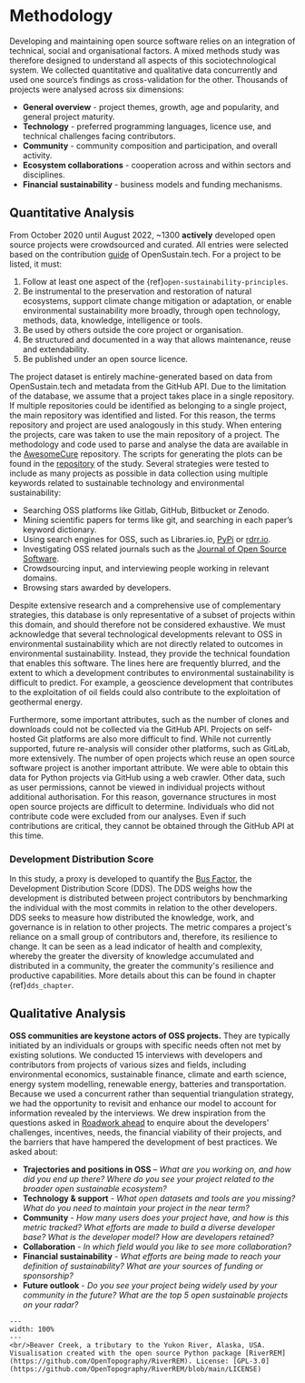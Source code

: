 # Methodology

Developing and maintaining open source software relies on an integration of technical, social and organisational factors. A mixed methods study was therefore designed to understand all aspects of this sociotechnological system. We collected quantitative and qualitative data concurrently and used one source’s findings as cross-validation for the other. Thousands of projects were analysed across six dimensions:

- **General overview** - project themes, growth, age and popularity, and general project maturity.
- **Technology** - preferred programming languages, licence use, and technical challenges facing contributors.
- **Community** - community composition and participation, and overall activity.
- **Ecosystem collaborations** - cooperation across and within sectors and disciplines.
- **Financial sustainability** - business models and funding mechanisms.

## Quantitative Analysis

From October 2020 until August 2022, ~1300 **actively** developed open source projects were crowdsourced and curated. All entries were selected based on the contribution [guide](https://opensustain.tech/contributing/) of OpenSustain.tech. For a project to be listed, it must:

1. Follow at least one aspect of the {ref}`open-sustainability-principles`.
2. Be instrumental to the preservation and restoration of natural ecosystems, support climate change mitigation or adaptation, or enable environmental sustainability more broadly, through open technology, methods, data, knowledge, intelligence or tools.
3. Be used by others outside the core project or organisation.
4. Be structured and documented in a way that allows maintenance, reuse and extendability.
5. Be published under an open source licence.

The project dataset is entirely machine-generated based on data from OpenSustain.tech and metadata from the GitHub API. Due to the limitation of the database, we assume that a project takes place in a single repository. If multiple repositories could be identified as belonging to a single project, the main repository was identified and listed. For this reason, the terms repository and project are used analogously in this study. When entering the projects, care was taken to use the main repository of a project. The methodology and code used to parse and analyse the data are available in the [AwesomeCure](https://github.com/protontypes/AwesomeCure) repository. The scripts for generating the plots can be found in the [repository](https://github.com/protontypes/open-source-in-environmental-sustainability) of the study. Several strategies were tested to include as many projects as possible in data collection using multiple keywords related to sustainable technology and environmental sustainability:

- Searching OSS platforms like Gitlab, GitHub, Bitbucket or Zenodo.
- Mining scientific papers for terms like git, and searching in each paper’s keyword dictionary.
- Using search engines for OSS, such as Libraries.io, [PyPi](https://pypi.org/) or [rdrr.io](https://rdrr.io/).
- Investigating OSS related journals such as the [Journal of Open Source Software](https://joss.theoj.org/).
- Crowdsourcing input, and interviewing people working in relevant domains.
- Browsing stars awarded by developers.

Despite extensive research and a comprehensive use of complementary strategies, this database is only representative of a subset of projects within this domain, and should therefore not be considered exhaustive. We must acknowledge that several technological developments relevant to OSS in environmental sustainability which are not directly related to outcomes in environmental sustainability. Instead, they provide the technical foundation that enables this software. The lines here are frequently blurred, and the extent to which a development contributes to environmental sustainability is difficult to predict. For example, a geoscience development that contributes to the exploitation of oil fields could also contribute to the exploitation of geothermal energy.

Furthermore, some important attributes, such as the number of clones and downloads could not be collected via the GitHub API. Projects on self-hosted Git platforms are also more difficult to find. While not currently supported, future re-analysis will consider other platforms, such as GitLab, more extensively. The number of open projects which reuse an open source software project is another important attribute. We were able to obtain this data for Python projects via GitHub using a web crawler. Other data, such as user permissions, cannot be viewed in individual projects without additional authorisation. For this reason, governance structures in most open source projects are difficult to determine. Individuals who did not contribute code were excluded from our analyses. Even if such contributions are critical, they cannot be obtained through the GitHub API at this time.

### Development Distribution Score

In this study, a proxy is developed to quantify the [Bus Factor](https://en.wikipedia.org/wiki/Bus_factor), the Development Distribution Score (DDS). The DDS weighs how the development is distributed between project contributors by benchmarking the individual with the most commits in relation to the other developers. DDS seeks to measure how distributed the knowledge, work, and governance is in relation to other projects. The metric compares a project's reliance on a small group of contributors and, therefore, its resilience to change. It can be seen as a lead indicator of health and complexity, whereby the greater the diversity of knowledge accumulated and distributed in a community, the greater the community's resilience and productive capabilities. More details about this can be found in chapter {ref}`dds_chapter`.

## Qualitative Analysis

**OSS communities are keystone actors of OSS projects.** They are typically initiated by an individuals or groups with specific needs often not met by existing solutions. We conducted 15 interviews with developers and contributors from projects of various sizes and fields, including environmental economics, sustainable finance, climate and earth science, energy system modelling, renewable energy, batteries and transportation. Because we used a concurrent rather than sequential triangulation strategy, we had the opportunity to revisit and enhance our model to account for information revealed by the interviews. We drew inspiration from the questions asked in [Roadwork ahead](https://recommendations.implicit-development.org/) to enquire about the developers’ challenges, incentives, needs, the financial viability of their projects, and the barriers that have hampered the development of best practices. We asked about:

- **Trajectories and positions in OSS** – *What are you working on, and how did you end up there? Where do you see your project related to the broader open sustainable ecosystem?*
- **Technology & support** - *What open datasets and tools are you missing? What do you need to maintain your project in the near term?*
- **Community** - *How many users does your project have, and how is this metric tracked? What efforts are made to build a diverse developer base? What is the developer model? How are developers retained?*
- **Collaboration** - *In which field would you like to see more collaboration?*
- **Financial sustainability** - *What efforts are being made to reach your definition of sustainability? What are your sources of funding or sponsorship?*
- **Future outlook** - *Do you see your project being widely used by your community in the future? What are the top 5 open sustainable projects on your radar?*

 ```{figure} ../images/yukon.png
---
width: 100%
---
<br/>Beaver Creek, a tributary to the Yukon River, Alaska, USA. Visualisation created with the open source Python package [RiverREM](https://github.com/OpenTopography/RiverREM). License: [GPL-3.0](https://github.com/OpenTopography/RiverREM/blob/main/LICENSE)
 ```
